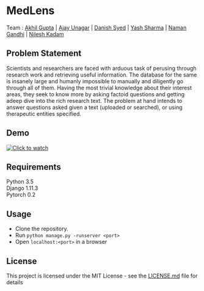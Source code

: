 # MedLens 


Team : [Akhil Gupta](https://www.linkedin.com/in/guptakhil/) | [Ajay Unagar](https://www.linkedin.com/in/ajay-unagar-ba162098/) | [Danish Syed](https://www.linkedin.com/in/daftvader/) | [Yash Sharma](https://www.linkedin.com/in/yashsharma0906/) | [Naman Gandhi](https://www.linkedin.com/in/namangandhi/) | [Nilesh Kadam](https://www.linkedin.com/in/nskadam/)

## Problem Statement
Scientists and researchers are faced with arduous task of perusing through research work and retrieving useful information. The database for the same is insanely large and humanly impossible to manually and diligently go through all of them. Having the most trivial knowledge about their interest areas, they seek to know more by asking factoid questions and getting adeep dive into the rich research text. The problem at hand intends to answer questions asked given a text (uploaded or searched), or using therapeutic entities specified.

## Demo
[![Click to watch](http://img.youtube.com/vi/jJbxu7q9t5E/0.jpg)](http://www.youtube.com/watch?v=jJbxu7q9t5E "MedLens - Discovery made easy")


## Requirements
Python 3.5  
Django 1.11.3  
Pytorch 0.2  

## Usage
- Clone the repository.
- Run `python manage.py -runserver <port>`
- Open `localhost:<port>` in a browser

## License

This project is licensed under the MIT License - see the [LICENSE.md](LICENSE) file for details
